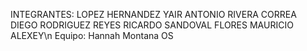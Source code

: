 INTEGRANTES: 
LOPEZ HERNANDEZ YAIR ANTONIO
RIVERA CORREA DIEGO 
RODRIGUEZ REYES RICARDO
SANDOVAL FLORES MAURICIO ALEXEY\n
Equipo: Hannah Montana OS

